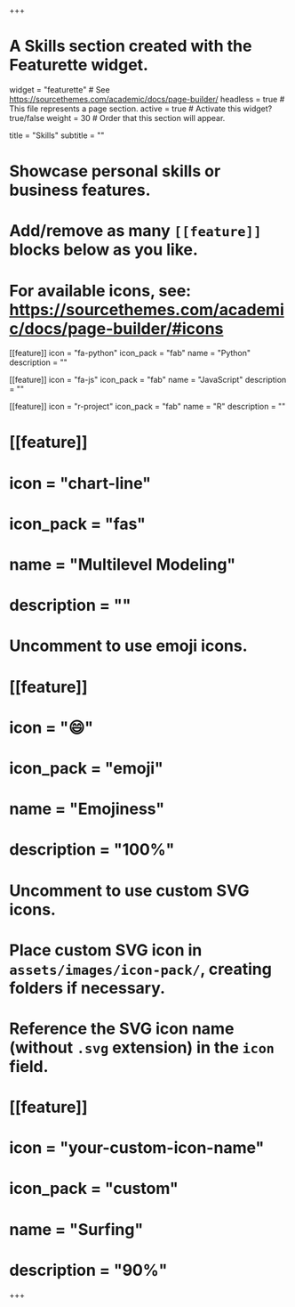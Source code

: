 +++
# A Skills section created with the Featurette widget.
widget = "featurette"  # See https://sourcethemes.com/academic/docs/page-builder/
headless = true  # This file represents a page section.
active = true  # Activate this widget? true/false
weight = 30  # Order that this section will appear.

title = "Skills"
subtitle = ""

# Showcase personal skills or business features.
# 
# Add/remove as many `[[feature]]` blocks below as you like.
# 
# For available icons, see: https://sourcethemes.com/academic/docs/page-builder/#icons
  
[[feature]]
  icon = "fa-python"
  icon_pack = "fab"
  name = "Python"
  description = ""
  
  [[feature]]
  icon = "fa-js"
  icon_pack = "fab"
  name = "JavaScript"
  description = ""
  
  [[feature]]
  icon = "r-project"
  icon_pack = "fab"
  name = "R"
  description = ""
  
 # [[feature]]
 # icon = "chart-line"
 # icon_pack = "fas"
 # name = "Multilevel Modeling"
 # description = ""  

# Uncomment to use emoji icons.
# [[feature]]
#  icon = ":smile:"
#  icon_pack = "emoji"
#  name = "Emojiness"
#  description = "100%"  

# Uncomment to use custom SVG icons.
# Place custom SVG icon in `assets/images/icon-pack/`, creating folders if necessary.
# Reference the SVG icon name (without `.svg` extension) in the `icon` field.
# [[feature]]
#  icon = "your-custom-icon-name"
#  icon_pack = "custom"
#  name = "Surfing"
#  description = "90%"

+++
